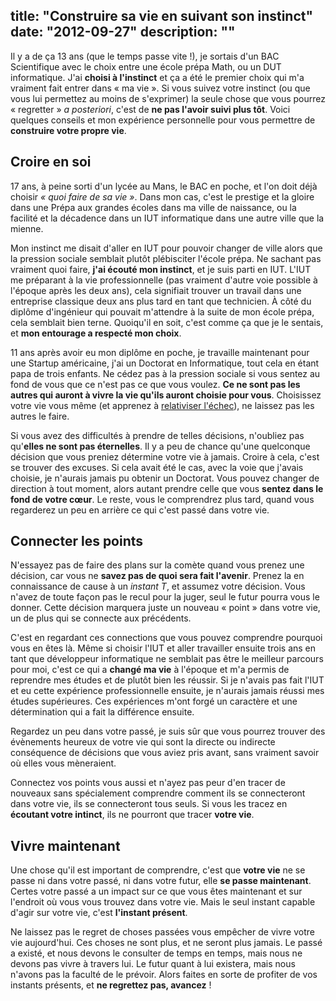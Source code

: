 title: "Construire sa vie en suivant son instinct"
date: "2012-09-27"
description: ""
---

Il y a de ça 13 ans (que le temps passe vite !), je sortais d'un BAC Scientifique avec le choix entre une école prépa Math, ou un DUT informatique. J'ai __choisi à l'instinct__ et ça a été le premier choix qui m'a vraiment fait entrer dans « ma vie ». Si vous suivez votre instinct (ou que vous lui permettez au moins de s'exprimer) la seule chose que vous pourrez « regretter » _a posteriori_, c'est de __ne pas l'avoir suivi plus tôt__. Voici quelques conseils et mon expérience personnelle pour vous permettre de __construire votre propre vie__.

## Croire en soi

17 ans, à peine sorti d'un lycée au Mans, le BAC en poche, et l'on doit déjà choisir _« quoi faire de sa vie »_. Dans mon cas, c'est le prestige et la gloire dans une Prépa aux grandes écoles dans ma ville de naissance, ou la facilité et la décadence dans un IUT informatique dans une autre ville que la mienne.

Mon instinct me disait d'aller en IUT pour pouvoir changer de ville alors que la pression sociale semblait plutôt plébisciter l'école prépa. Ne sachant pas vraiment quoi faire, __j'ai écouté mon instinct__, et je suis parti en IUT. L'IUT me préparant à la vie professionnelle (pas vraiment d'autre voie possible à l'époque après les deux ans), cela signifiait trouver un travail dans une entreprise classique deux ans plus tard en tant que technicien. À côté du diplôme d'ingénieur qui pouvait m'attendre à la suite de mon école prépa, cela semblait bien terne. Quoiqu'il en soit, c'est comme ça que je le sentais, et __mon entourage a respecté mon choix__.

11 ans après avoir eu mon diplôme en poche, je travaille maintenant pour une Startup américaine, j'ai un Doctorat en Informatique, tout cela en étant papa de trois enfants. Ne cédez pas à la pression sociale si vous sentez au fond de vous que ce n'est pas ce que vous voulez. __Ce ne sont pas les autres qui auront à vivre la vie qu'ils auront choisie pour vous__. Choisissez votre vie vous même (et apprenez à [relativiser l'échec](/blog/2012/09/comment-reussir-dans-la-vie-dompter-l-echec/)), ne laissez pas les autres le faire.

Si vous avez des difficultés à prendre de telles décisions, n'oubliez pas qu'__elles ne sont pas éternelles__. Il y a peu de chance qu'une quelconque décision que vous preniez détermine votre vie à jamais. Croire à cela, c'est se trouver des excuses. Si cela avait été le cas, avec la voie que j'avais choisie, je n'aurais jamais pu obtenir un Doctorat. Vous pouvez changer de direction à tout moment, alors autant prendre celle que vous __sentez dans le fond de votre cœur__. Le reste, vous le comprendrez plus tard, quand vous regarderez un peu en arrière ce qui c'est passé dans votre vie.


## Connecter les points

N'essayez pas de faire des plans sur la comète quand vous prenez une décision, car vous ne __savez pas de quoi sera fait l'avenir__. Prenez la en connaissance de cause à un _instant T_, et assumez votre décision. Vous n'avez de toute façon pas le recul pour la juger, seul le futur pourra vous le donner. Cette décision marquera juste un nouveau « point » dans votre vie, un de plus qui se connecte aux précédents.

C'est en regardant ces connections que vous pouvez comprendre pourquoi vous en êtes là. Même si choisir l'IUT et aller travailler ensuite trois ans en tant que développeur informatique ne semblait pas être le meilleur parcours pour moi, c'est ce qui a __changé ma vie__ à l'époque et m'a permis de reprendre mes études et de plutôt bien les réussir. Si je n'avais pas fait l'IUT et eu cette expérience professionnelle ensuite, je n'aurais jamais réussi mes études supérieures. Ces expériences m'ont forgé un caractère et une détermination qui a fait la différence ensuite. 

Regardez un peu dans votre passé, je suis sûr que vous pourrez trouver des évènements heureux de votre vie qui sont la directe ou indirecte conséquence de décisions que vous aviez pris avant, sans vraiment savoir où elles vous mèneraient. 

Connectez vos points vous aussi et n'ayez pas peur d'en tracer de nouveaux sans spécialement comprendre comment ils se connecteront dans votre vie, ils se connecteront tous seuls. Si vous les tracez en __écoutant votre intinct__, ils ne pourront que tracer __votre vie__.

## Vivre maintenant

Une chose qu'il est important de comprendre, c'est que __votre vie__ ne se passe ni dans votre passé, ni dans votre futur, elle __se passe maintenant__. Certes votre passé a un impact sur ce que vous êtes maintenant et sur l'endroit où vous vous trouvez dans votre vie. Mais le seul instant capable d'agir sur votre vie, c'est __l'instant présent__.

Ne laissez pas le regret de choses passées vous empêcher de vivre votre vie aujourd'hui. Ces choses ne sont plus, et ne seront plus jamais. Le passé a existé, et nous devons le consulter de temps en temps, mais nous ne devons pas vivre à travers lui. Le futur quant à lui existera, mais nous n'avons pas la faculté de le prévoir. Alors faites en sorte de profiter de vos instants présents, et __ne regrettez pas, avancez__ !
